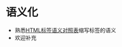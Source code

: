 # 语义化
* 熟悉[HTML标签语义对照表](http://code.sh/css/html%E6%A0%87%E7%AD%BE%E8%AF%AD%E4%B9%89%E5%AF%B9%E7%85%A7%E8%A1%A8/)缩写标签的语义
* 欢迎补充